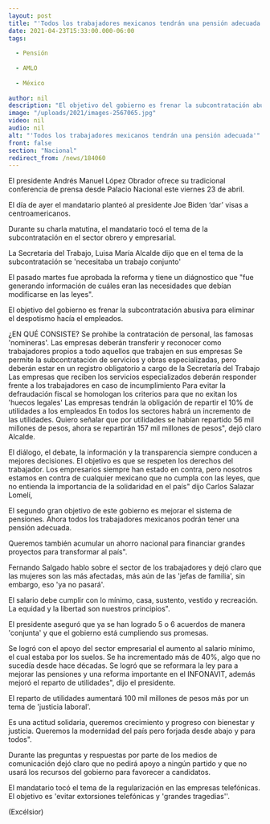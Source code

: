 ```yaml
---
layout: post
title: "'Todos los trabajadores mexicanos tendrán una pensión adecuada'"
date: 2021-04-23T15:33:00.000-06:00
tags:
  
  - Pensión
  
  - AMLO
  
  - México
  
author: nil
description: "El objetivo del gobierno es frenar la subcontratación abusiva para eliminar el despotismo hacía el empleados"
image: "/uploads/2021/images-2567065.jpg"
video: nil
audio: nil
alt: "'Todos los trabajadores mexicanos tendrán una pensión adecuada'"
front: false
section: "Nacional"
redirect_from: /news/184060
---
```


El presidente Andrés Manuel López Obrador ofrece su tradicional conferencia de prensa desde Palacio Nacional este viernes 23 de abril.

El día de ayer el mandatario planteó al presidente Joe Biden ‘dar’ visas a centroamericanos.

Durante su charla matutina, el mandatario tocó el tema de la subcontratación en el sector obrero y empresarial.

La Secretaria del Trabajo, Luisa María Alcalde dijo que en el tema de la subcontratación se 'necesitaba un trabajo conjunto'

El pasado martes fue aprobada la reforma y tiene un diágnostico que "fue generando información de cuáles eran las necesidades que debían modificarse en las leyes".

El objetivo del gobierno es frenar la subcontratación abusiva para eliminar el despotismo hacía el empleados. 

¿EN QUÉ CONSISTE?
Se prohibe la contratación de personal, las famosas 'nomineras'.  Las empresas deberán transferir y reconocer como trabajadores propios a todo aquellos que trabajen en sus empresas
Se permite la subcontratación de servicios y obras especializadas, pero deberán estar en un registro obligatorio a cargo de la Secretaría del Trabajo
Las empresas que reciben los servicios especializados deberán responder frente a los trabajadores en caso de incumplimiento
Para evitar la defraudación fiscal se homologan los criterios para que no exitan los 'huecos legales'
Las empresas tendrán la obligación de repartir el 10% de utilidades a los empleados
En todos los sectores habrá un incremento de las utilidades.  Quiero señalar que por utilidades se habían repartido 56 mil millones de pesos, ahora se repartirán 157 mil millones de pesos", dejó claro Alcalde. 

 
El diálogo, el debate, la información y la transparencia siempre conducen a mejores decisiones. El objetivo es que se respeten los derechos del trabajador. Los empresarios siempre han estado en contra, pero nosotros estamos en contra de cualquier mexicano que no cumpla con las leyes, que no entienda la importancia de la solidaridad en el país" dijo Carlos Salazar Lomelí,

El segundo gran objetivo de este gobierno es mejorar el sistema de pensiones. Ahora todos los trabajadores mexicanos podrán tener una pensión adecuada.  

Queremos también acumular un ahorro nacional para financiar grandes proyectos para transformar al país". 

Fernando Salgado hablo sobre el sector de los trabajadores y dejó claro que las mujeres son las más afectadas, más aún de las 'jefas de familia', sin embargo, eso 'ya no pasará'.

El salario debe cumplir con lo mínimo, casa, sustento, vestido y recreación. La equidad y la libertad son nuestros principios".

El presidente aseguró que ya se han logrado 5 o 6 acuerdos de manera 'conjunta'  y que el gobierno está cumpliendo sus promesas. 

Se logró con el apoyo del sector empresarial el aumento al salario mínimo, el cual estaba por los suelos. Se ha incrementado más de 40%, algo que no sucedía desde hace décadas. Se logró que se reformara la ley para a mejorar las pensiones y una reforma importante en el INFONAVIT, además mejoró el reparto de utilidades", dijo el presidente. 

El reparto de utilidades aumentará 100 mil millones de pesos más por un tema de 'justicia laboral'.

Es una actitud solidaria, queremos crecimiento y progreso con bienestar y justicia. Queremos la modernidad del país pero forjada desde abajo y para todos". 

Durante las preguntas y respuestas por parte de los medios de comunicación dejó claro que no pedirá apoyo a ningún partido y que no usará los recursos del gobierno para favorecer a candidatos. 

El mandatario tocó el tema de la regularización en las empresas telefónicas. El objetivo es 'evitar extorsiones telefónicas y 'grandes tragedias''.

(Excélsior)